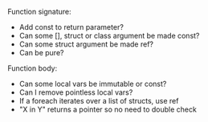 Function signature:
* Add const to return parameter?
* Can some [], struct or class argument be made const?
* Can some struct argument be made ref?
* Can be pure?

Function body:
* Can some local vars be immutable or const?
* Can I remove pointless local vars?
* If a foreach iterates over a list of structs, use ref
* "X in Y" returns a pointer so no need to double check
